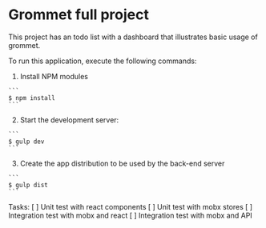 # Grommet full project

This project has an todo list with a dashboard that illustrates basic usage
of grommet.

To run this application, execute the following commands:

  1. Install NPM modules

    ```
    $ npm install
    ```

  2. Start the development server:

    ```
    $ gulp dev
    ```

  3. Create the app distribution to be used by the back-end server

    ```
    $ gulp dist
    ```


Tasks: 
[ ] Unit test with react components
[ ] Unit test with mobx stores
[ ] Integration test with mobx and react
[ ] Integration test with mobx and API
